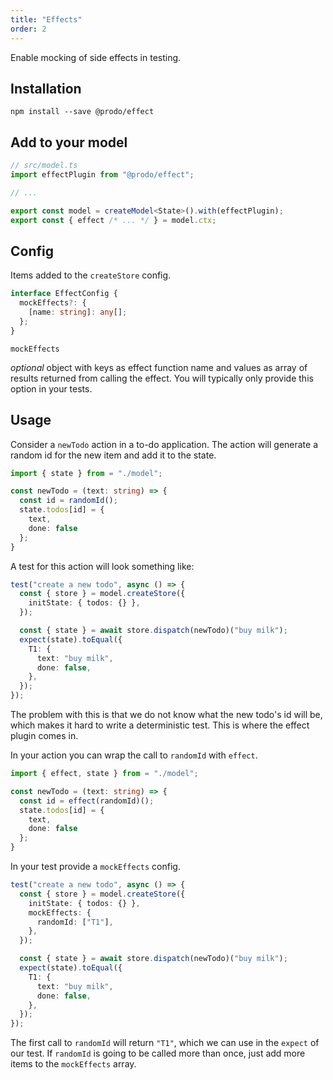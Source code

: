 ```yaml
---
title: "Effects"
order: 2
---
```


Enable mocking of side effects in testing.

## Installation

```shell
npm install --save @prodo/effect
```

## Add to your model

```ts
// src/model.ts
import effectPlugin from "@prodo/effect";

// ...

export const model = createModel<State>().with(effectPlugin);
export const { effect /* ... */ } = model.ctx;
```

## Config

Items added to the `createStore` config.

```ts
interface EffectConfig {
  mockEffects?: {
    [name: string]: any[];
  };
}
```

`mockEffects`

_optional_ object with keys as effect function name and values as array of
results returned from calling the effect. You will typically only provide this
option in your tests.

## Usage

Consider a `newTodo` action in a to-do application. The action will generate a
random id for the new item and add it to the state.

```ts
import { state } from = "./model";

const newTodo = (text: string) => {
  const id = randomId();
  state.todos[id] = {
	text,
	done: false
  };
}
```

A test for this action will look something like:

```ts
test("create a new todo", async () => {
  const { store } = model.createStore({
    initState: { todos: {} },
  });

  const { state } = await store.dispatch(newTodo)("buy milk");
  expect(state).toEqual({
    T1: {
      text: "buy milk",
      done: false,
    },
  });
});
```

The problem with this is that we do not know what the new todo's id will be,
which makes it hard to write a deterministic test. This is where the effect
plugin comes in.

In your action you can wrap the call to `randomId` with `effect`.

```ts
import { effect, state } from = "./model";

const newTodo = (text: string) => {
  const id = effect(randomId)();
  state.todos[id] = {
	text,
	done: false
  };
}
```

In your test provide a `mockEffects` config.

```ts
test("create a new todo", async () => {
  const { store } = model.createStore({
    initState: { todos: {} },
    mockEffects: {
      randomId: ["T1"],
    },
  });

  const { state } = await store.dispatch(newTodo)("buy milk");
  expect(state).toEqual({
    T1: {
      text: "buy milk",
      done: false,
    },
  });
});
```

The first call to `randomId` will return `"T1"`, which we can use in the
`expect` of our test. If `randomId` is going to be called more than once, just
add more items to the `mockEffects` array.
